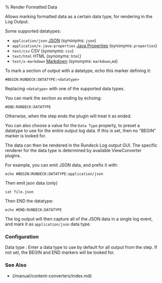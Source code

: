 % Render Formatted Data

Allows marking formatted data as a certain data type, for rendering in the Log Output.

Some supported datatypes:

* `application/json` [JSON][] (synonyms: `json`)
* `application/x-java-properties` [Java Properties][] (synonyms: `properties`)
* `text/csv` CSV (synonyms: `csv`)
* `text/html` HTML (synonyms: `html`)
* `text/x-markdown` [Markdown][] (synonyms: `markdown`,`md`)

[JSON]: http://json.org
[Markdown]: https://en.wikipedia.org/wiki/Markdown
[Java Properties]: https://docs.oracle.com/javase/7/docs/api/java/util/Properties.html#load(java.io.Reader)

To mark a section of output with a datatype, echo this marker defining it:

    #BEGIN:RUNDECK:DATATYPE:<datatype>

Replacing `<datatype>` with one of the supported data types.

You can mark the section as ending by echoing:

    #END:RUNDECK:DATATYPE

Otherwise, when the step ends the plugin will treat it as ended.

You can also choose a value for the `Data Type` property, to preset
a datatype to use for the entire output log data.  If this is set, then
no "BEGIN" marker is looked for.

The data can then be rendered in the Rundeck Log output GUI.
The specific renderer for the data type is determined by available
ViewConverter plugins.

For example, you can emit JSON data, and prefix it with:

    echo #BEGIN:RUNDECK:DATATYPE:application/json

Then emit json data (only)

    cat file.json

Then END the datatype:

    echo #END:RUNDECK:DATATYPE

The log output will then capture all of the JSON data in a single
log event, and mark it as `application/json` data type.


### Configuration

Data type
:     Enter a data type to use by default for all output from the
	  step. If not set, the BEGIN and END markers will be looked for.


### See Also

* (/manual/content-converters/index.md)